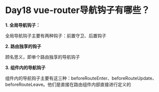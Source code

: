 # Day18 vue-router导航钩子有哪些？

**1. 全局导航钩子：**

全局导航钩子主要有两种钩子：前置守卫、后置钩子

**2. 路由独享的钩子**

顾名思义，即单个路由独享的导航钩子

**3. 组件内的导航钩子**

组件内的导航钩子主要有这三种：beforeRouteEnter、beforeRouteUpdate、beforeRouteLeave。他们是直接在路由组件内部直接进行定义的